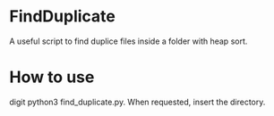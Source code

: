 # FindDuplicate
A useful script to find duplice files inside a folder with heap sort.

<h1>How to use</h1>
digit python3 find_duplicate.py. When requested, insert the directory.
